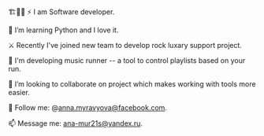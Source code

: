 🏗️🚀🏃
⚡ I am Software developer.

🌱 I’m learning Python and I love it.

⚔️ Recently I've joined new team to develop rock luxary support project.

🔭 I'm developing music runner -- a tool to control playlists based on your run.

🤔 I’m looking to collaborate on project which makes working with tools more easier.

💬 Follow me: @anna.myravyova@facebook.com.

📫 Message me: ana-mur21s@yandex.ru.
